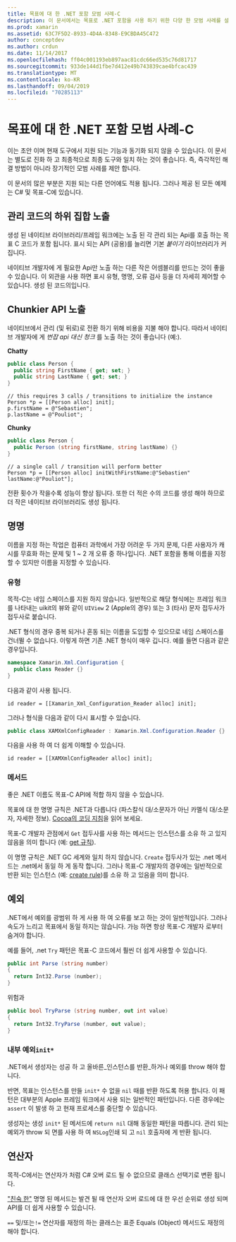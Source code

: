 ```yaml
---
title: 목표에 대 한 .NET 포함 모범 사례-C
description: 이 문서에서는 목표로 .NET 포함을 사용 하기 위한 다양 한 모범 사례를 설명 합니다. 관리 코드의 하위 집합을 노출 하는 방법에 대해 설명 하 고 chunkier API, 이름 지정 등을 제공 합니다.
ms.prod: xamarin
ms.assetid: 63C7F5D2-8933-4D4A-8348-E9CBDA45C472
author: conceptdev
ms.author: crdun
ms.date: 11/14/2017
ms.openlocfilehash: ff04c001193eb897aac81cdc66ed535c76d81717
ms.sourcegitcommit: 933de144d1fbe7d412e49b743839cae4bfcac439
ms.translationtype: MT
ms.contentlocale: ko-KR
ms.lasthandoff: 09/04/2019
ms.locfileid: "70285113"
---
```

# <a name="net-embedding-best-practices-for-objective-c"></a>목표에 대 한 .NET 포함 모범 사례-C

이는 초안 이며 현재 도구에서 지원 되는 기능과 동기화 되지 않을 수 있습니다. 이 문서는 별도로 진화 하 고 최종적으로 최종 도구와 일치 하는 것이 좋습니다. 즉, 즉각적인 해결 방법이 아니라 장기적인 모범 사례를 제안 합니다.

이 문서의 많은 부분은 지원 되는 다른 언어에도 적용 됩니다. 그러나 제공 된 모든 예제는 C# 및 목표-C에 있습니다.

## <a name="exposing-a-subset-of-the-managed-code"></a>관리 코드의 하위 집합 노출

생성 된 네이티브 라이브러리/프레임 워크에는 노출 된 각 관리 되는 Api를 호출 하는 목표 C 코드가 포함 됩니다. 표시 되는 API (공용)를 늘리면 기본 _붙이기_ 라이브러리가 커집니다.

네이티브 개발자에 게 필요한 Api만 노출 하는 다른 작은 어셈블리를 만드는 것이 좋을 수 있습니다. 이 외관을 사용 하면 표시 유형, 명명, 오류 검사 등을 더 자세히 제어할 수 있습니다. 생성 된 코드의입니다.

## <a name="exposing-a-chunkier-api"></a>Chunkier API 노출

네이티브에서 관리 (및 뒤로)로 전환 하기 위해 비용을 지불 해야 합니다. 따라서 네이티브 개발자에 게 _번잡 api 대신 청크_ 를 노출 하는 것이 좋습니다 (예:).

**Chatty**

```csharp
public class Person {
  public string FirstName { get; set; }
  public string LastName { get; set; }
}
```

```objc
// this requires 3 calls / transitions to initialize the instance
Person *p = [[Person alloc] init];
p.firstName = @"Sebastien";
p.lastName = @"Pouliot";
```

**Chunky**

```csharp
public class Person {
  public Person (string firstName, string lastName) {}
}
```

```objc
// a single call / transition will perform better
Person *p = [[Person alloc] initWithFirstName:@"Sebastien" lastName:@"Pouliot"];
```

전환 횟수가 작을수록 성능이 향상 됩니다. 또한 더 적은 수의 코드를 생성 해야 하므로 더 작은 네이티브 라이브러리도 생성 됩니다.

## <a name="naming"></a>명명

이름을 지정 하는 작업은 컴퓨터 과학에서 가장 어려운 두 가지 문제, 다른 사용자가 캐시를 무효화 하는 문제 및 1 ~ 2 개 오류 중 하나입니다. .NET 포함을 통해 이름을 지정할 수 있지만 이름을 지정할 수 있습니다.

### <a name="types"></a>유형

목적-C는 네임 스페이스를 지원 하지 않습니다. 일반적으로 해당 형식에는 프레임 워크를 나타내는 uikit의 뷰와 같이 `UIView` 2 (Apple의 경우) 또는 3 (타사) 문자 접두사가 접두사로 붙습니다.

.NET 형식의 경우 중복 되거나 혼동 되는 이름을 도입할 수 있으므로 네임 스페이스를 건너뛸 수 없습니다. 이렇게 하면 기존 .NET 형식이 매우 깁니다. 예를 들면 다음과 같은 경우입니다.

```csharp
namespace Xamarin.Xml.Configuration {
  public class Reader {}
}
```

다음과 같이 사용 됩니다.

```objc
id reader = [[Xamarin_Xml_Configuration_Reader alloc] init];
```

그러나 형식을 다음과 같이 다시 표시할 수 있습니다.

```csharp
public class XAMXmlConfigReader : Xamarin.Xml.Configuration.Reader {}
```

다음을 사용 하 여 더 쉽게 이해할 수 있습니다.

```objc
id reader = [[XAMXmlConfigReader alloc] init];
```

### <a name="methods"></a>메서드

좋은 .NET 이름도 목표-C API에 적합 하지 않을 수 있습니다.

목표에 대 한 명명 규칙은 .NET과 다릅니다 (파스칼식 대/소문자가 아닌 카멜식 대/소문자, 자세한 정보).
[Cocoa의 코딩 지침](https://developer.apple.com/library/content/documentation/Cocoa/Conceptual/CodingGuidelines/Articles/NamingMethods.html#//apple_ref/doc/uid/20001282-BCIGIJJF)을 읽어 보세요.

목표-C 개발자 관점에서 `Get` 접두사를 사용 하는 메서드는 인스턴스를 소유 하 고 있지 않음을 의미 합니다 (예: [get 규칙](https://developer.apple.com/library/content/documentation/CoreFoundation/Conceptual/CFMemoryMgmt/Concepts/Ownership.html#//apple_ref/doc/uid/20001148-SW1)).

이 명명 규칙은 .NET GC 세계와 일치 하지 않습니다. `Create` 접두사가 있는 .net 메서드는 .net에서 동일 하 게 동작 합니다. 그러나 목표-C 개발자의 경우에는 일반적으로 반환 되는 인스턴스 (예: [create rule](https://developer.apple.com/library/content/documentation/CoreFoundation/Conceptual/CFMemoryMgmt/Concepts/Ownership.html#//apple_ref/doc/uid/20001148-103029))를 소유 하 고 있음을 의미 합니다.

## <a name="exceptions"></a>예외

.NET에서 예외를 광범위 하 게 사용 하 여 오류를 보고 하는 것이 일반적입니다. 그러나 속도가 느리고 목표에서 동일 하지는 않습니다. 가능 하면 항상 목표-C 개발자 로부터 숨겨야 합니다.

예를 들어, .net `Try` 패턴은 목표-C 코드에서 훨씬 더 쉽게 사용할 수 있습니다.

```csharp
public int Parse (string number)
{
  return Int32.Parse (number);
}
```

위험과

```csharp
public bool TryParse (string number, out int value)
{
  return Int32.TryParse (number, out value);
}
```

### <a name="exceptions-inside-init"></a>내부 예외`init*`

.NET에서 생성자는 성공 하 고 올바른_인스턴스를 반환_하거나 예외를 throw 해야 합니다.

반면, 목표는 인스턴스를 만들 `init*` 수 없을 `nil` 때를 반환 하도록 허용 합니다. 이 패턴은 대부분의 Apple 프레임 워크에서 사용 되는 일반적인 패턴입니다. 다른 경우에는 `assert` 이 발생 하 고 현재 프로세스를 중단할 수 있습니다.

생성자는 생성 `init*` 된 메서드에 `return nil` 대해 동일한 패턴을 따릅니다. 관리 되는 예외가 throw 되 면를 사용 하 여 `NSLog`인쇄 되 고 `nil` 호출자에 게 반환 됩니다.

## <a name="operators"></a>연산자

목적-C에서는 연산자가 처럼 C# 오버 로드 될 수 없으므로 클래스 선택기로 변환 됩니다.

["친숙 한"](https://docs.microsoft.com/dotnet/standard/design-guidelines/operator-overloads) 명명 된 메서드는 발견 될 때 연산자 오버 로드에 대 한 우선 순위로 생성 되며 API를 더 쉽게 사용할 수 있습니다.

`==` 및/또는`!=` 연산자를 재정의 하는 클래스는 표준 Equals (Object) 메서드도 재정의 해야 합니다.
